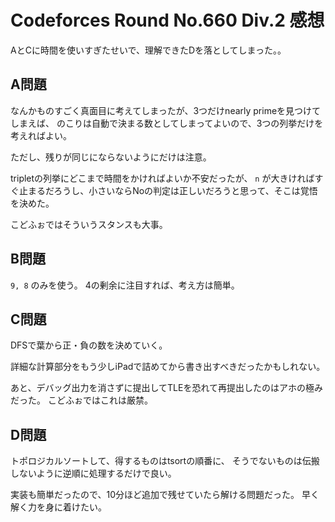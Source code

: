 # Codeforces Round No.660 Div.2 感想

AとCに時間を使いすぎたせいで、理解できたDを落としてしまった。。

## A問題

なんかものすごく真面目に考えてしまったが、3つだけnearly primeを見つけてしまえば、
のこりは自動で決まる数としてしまってよいので、3つの列挙だけを考えればよい。

ただし、残りが同じにならないようにだけは注意。

tripletの列挙にどこまで時間をかければよいか不安だったが、
`n` が大きければすぐ止まるだろうし、小さいならNoの判定は正しいだろうと思って、そこは覚悟を決めた。

こどふぉではそういうスタンスも大事。

## B問題

`9, 8` のみを使う。
4の剰余に注目すれば、考え方は簡単。

## C問題

DFSで葉から正・負の数を決めていく。

詳細な計算部分をもう少しiPadで詰めてから書き出すべきだったかもしれない。

あと、デバッグ出力を消さずに提出してTLEを恐れて再提出したのはアホの極みだった。
こどふぉではこれは厳禁。

## D問題

トポロジカルソートして、得するものはtsortの順番に、
そうでないものは伝搬しないように逆順に処理するだけで良い。

実装も簡単だったので、10分ほど追加で残せていたら解ける問題だった。
早く解く力を身に着けたい。


